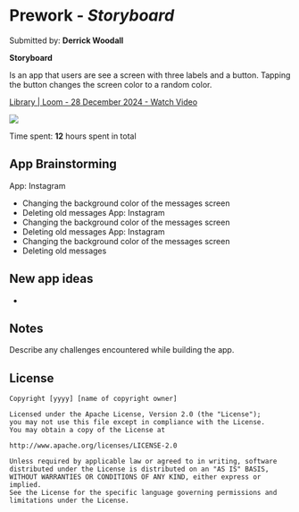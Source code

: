 # Prework - *Storyboard*

Submitted by: **Derrick Woodall**

**Storyboard** 
<p>
Is an app that users are see a screen with three labels and a button. Tapping the button changes the screen color to a random color.</br>
</p>
    <a href="https://www.loom.com/share/a39e3947e35d48888a1e00a16bde3918">
      <p>Library | Loom - 28 December 2024 - Watch Video</p>
    </a>
    <a href="https://www.loom.com/share/a39e3947e35d48888a1e00a16bde3918">
      <img style="max-width:300px;" src="https://cdn.loom.com/sessions/thumbnails/a39e3947e35d48888a1e00a16bde3918-084f3235216133e4-full-play.gif">
    </a>
  </div>

Time spent: **12** hours spent in total

## App Brainstorming 

App: Instagram
 - Changing the background color of the messages screen
 - Deleting old messages
App: Instagram
 - Changing the background color of the messages screen
 - Deleting old messages
App: Instagram
 - Changing the background color of the messages screen
 - Deleting old messages
   
## New app ideas
 -
 

## Notes

Describe any challenges encountered while building the app.

## License

    Copyright [yyyy] [name of copyright owner]

    Licensed under the Apache License, Version 2.0 (the "License");
    you may not use this file except in compliance with the License.
    You may obtain a copy of the License at

    http://www.apache.org/licenses/LICENSE-2.0

    Unless required by applicable law or agreed to in writing, software
    distributed under the License is distributed on an "AS IS" BASIS,
    WITHOUT WARRANTIES OR CONDITIONS OF ANY KIND, either express or implied.
    See the License for the specific language governing permissions and
    limitations under the License.
